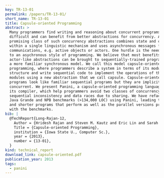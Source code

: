```yaml
---
key: TR-13-01
permalink: /papers/TR-13-01/
short_name: TR-13-01
title: Capsule-oriented Programming
abstract: >
  Many programmers find writing and reasoning about concurrent programs
  difficult and can benefit from better abstractions for concurrency. A
  promising class of such concurrency abstractions combines state and control
  within a single linguistic mechanism and uses asynchronous messages for
  communications, e.g. active objects or actors. One hurdle is the need to adapt
  to an asychronous style of programming. We believe that most benefits of
  actor-like abstractions can be brought to sequentially-trained programmers via
  a more familiar synchronous model. We call this model capsule-oriented
  programming, where programmers describe a system in terms of its modular
  structure and write sequential code to implement the operations of those
  modules using a new abstraction that we call capsule. Capsule-oriented
  programs look like familiar sequential programs but they are implicitly
  concurrent. We present Panini, a capsule-oriented programming language, and
  its compiler, which help programmers avoid two classes of concurrency errors:
  sequential inconsistency and data races due to sharing. We have refactored the
  Java Grande and NPB benchmarks (>134,000 LOC) using Panini, leading to simpler
  and shorter programs that perform as well as the parallel versions provided
  with the benchmarks.
bib: |
  @TechReport{Long-Rajan-12,
    Author = {Hridesh Rajan and Steven M. Kautz and Eric Lin and Sarah Kabala and Ganesha Upadhyaya and Yuheng Long and Rex Fernando, and Lor\'{a}nd Szak\'{a}cs},
    Title = {Capsule-oriented Programming},
    institution = {Iowa State U., Computer Sc.},
    year = {2013},
    number = {13-01},
  }
kind: technical_report
download_link: capsule-oriented.pdf
publication_year: 2013
tags:
  - panini
---
```

